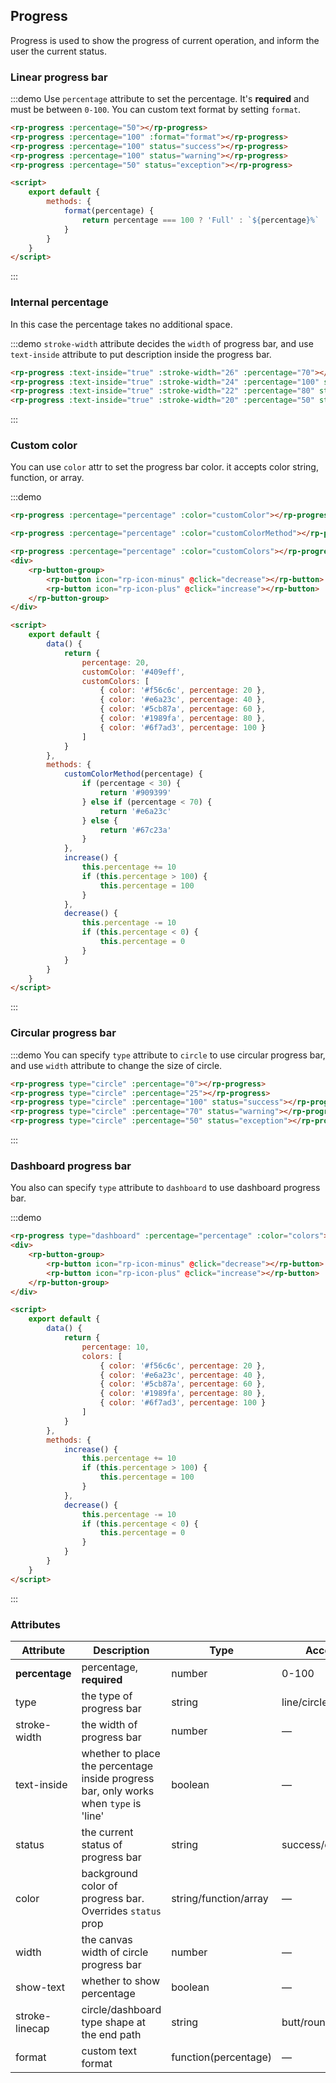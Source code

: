 ## Progress

Progress is used to show the progress of current operation, and inform the user the current status.

### Linear progress bar

:::demo Use `percentage` attribute to set the percentage. It's **required** and must be between `0-100`. You can custom text format by setting `format`.

```html
<rp-progress :percentage="50"></rp-progress>
<rp-progress :percentage="100" :format="format"></rp-progress>
<rp-progress :percentage="100" status="success"></rp-progress>
<rp-progress :percentage="100" status="warning"></rp-progress>
<rp-progress :percentage="50" status="exception"></rp-progress>

<script>
    export default {
        methods: {
            format(percentage) {
                return percentage === 100 ? 'Full' : `${percentage}%`
            }
        }
    }
</script>
```

:::

### Internal percentage

In this case the percentage takes no additional space.

:::demo `stroke-width` attribute decides the `width` of progress bar, and use `text-inside` attribute to put description inside the progress bar.

```html
<rp-progress :text-inside="true" :stroke-width="26" :percentage="70"></rp-progress>
<rp-progress :text-inside="true" :stroke-width="24" :percentage="100" status="success"></rp-progress>
<rp-progress :text-inside="true" :stroke-width="22" :percentage="80" status="warning"></rp-progress>
<rp-progress :text-inside="true" :stroke-width="20" :percentage="50" status="exception"></rp-progress>
```

:::

### Custom color

You can use `color` attr to set the progress bar color. it accepts color string, function, or array.

:::demo

```html
<rp-progress :percentage="percentage" :color="customColor"></rp-progress>

<rp-progress :percentage="percentage" :color="customColorMethod"></rp-progress>

<rp-progress :percentage="percentage" :color="customColors"></rp-progress>
<div>
    <rp-button-group>
        <rp-button icon="rp-icon-minus" @click="decrease"></rp-button>
        <rp-button icon="rp-icon-plus" @click="increase"></rp-button>
    </rp-button-group>
</div>

<script>
    export default {
        data() {
            return {
                percentage: 20,
                customColor: '#409eff',
                customColors: [
                    { color: '#f56c6c', percentage: 20 },
                    { color: '#e6a23c', percentage: 40 },
                    { color: '#5cb87a', percentage: 60 },
                    { color: '#1989fa', percentage: 80 },
                    { color: '#6f7ad3', percentage: 100 }
                ]
            }
        },
        methods: {
            customColorMethod(percentage) {
                if (percentage < 30) {
                    return '#909399'
                } else if (percentage < 70) {
                    return '#e6a23c'
                } else {
                    return '#67c23a'
                }
            },
            increase() {
                this.percentage += 10
                if (this.percentage > 100) {
                    this.percentage = 100
                }
            },
            decrease() {
                this.percentage -= 10
                if (this.percentage < 0) {
                    this.percentage = 0
                }
            }
        }
    }
</script>
```

:::

### Circular progress bar

:::demo You can specify `type` attribute to `circle` to use circular progress bar, and use `width` attribute to change the size of circle.

```html
<rp-progress type="circle" :percentage="0"></rp-progress>
<rp-progress type="circle" :percentage="25"></rp-progress>
<rp-progress type="circle" :percentage="100" status="success"></rp-progress>
<rp-progress type="circle" :percentage="70" status="warning"></rp-progress>
<rp-progress type="circle" :percentage="50" status="exception"></rp-progress>
```

:::

### Dashboard progress bar

You also can specify `type` attribute to `dashboard` to use dashboard progress bar.

:::demo

```html
<rp-progress type="dashboard" :percentage="percentage" :color="colors"></rp-progress>
<div>
    <rp-button-group>
        <rp-button icon="rp-icon-minus" @click="decrease"></rp-button>
        <rp-button icon="rp-icon-plus" @click="increase"></rp-button>
    </rp-button-group>
</div>

<script>
    export default {
        data() {
            return {
                percentage: 10,
                colors: [
                    { color: '#f56c6c', percentage: 20 },
                    { color: '#e6a23c', percentage: 40 },
                    { color: '#5cb87a', percentage: 60 },
                    { color: '#1989fa', percentage: 80 },
                    { color: '#6f7ad3', percentage: 100 }
                ]
            }
        },
        methods: {
            increase() {
                this.percentage += 10
                if (this.percentage > 100) {
                    this.percentage = 100
                }
            },
            decrease() {
                this.percentage -= 10
                if (this.percentage < 0) {
                    this.percentage = 0
                }
            }
        }
    }
</script>
```

:::

### Attributes

| Attribute      | Description                                                                           | Type                  | Accepted Values           | Default |
| -------------- | ------------------------------------------------------------------------------------- | --------------------- | ------------------------- | ------- |
| **percentage** | percentage, **required**                                                              | number                | 0-100                     | 0       |
| type           | the type of progress bar                                                              | string                | line/circle/dashboard     | line    |
| stroke-width   | the width of progress bar                                                             | number                | —                         | 6       |
| text-inside    | whether to place the percentage inside progress bar, only works when `type` is 'line' | boolean               | —                         | false   |
| status         | the current status of progress bar                                                    | string                | success/exception/warning | —       |
| color          | background color of progress bar. Overrides `status` prop                             | string/function/array | —                         | ''      |
| width          | the canvas width of circle progress bar                                               | number                | —                         | 126     |
| show-text      | whether to show percentage                                                            | boolean               | —                         | true    |
| stroke-linecap | circle/dashboard type shape at the end path                                           | string                | butt/round/square         | round   |
| format         | custom text format                                                                    | function(percentage)  | —                         | —       |
